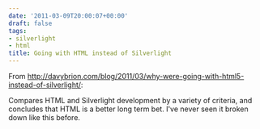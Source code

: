 ```yaml
---
date: '2011-03-09T20:00:07+00:00'
draft: false
tags:
- silverlight
- html
title: Going with HTML instead of Silverlight
---
```


From http://davybrion.com/blog/2011/03/why-were-going-with-html5-instead-of-silverlight/:

Compares HTML and Silverlight development by a variety of criteria, and concludes that HTML is a better long term bet. I've never seen it broken down like this before.
